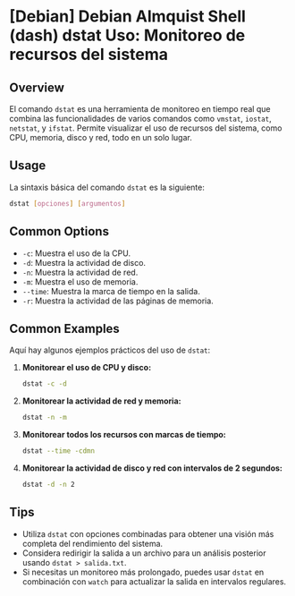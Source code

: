# [Debian] Debian Almquist Shell (dash) dstat Uso: Monitoreo de recursos del sistema

## Overview
El comando `dstat` es una herramienta de monitoreo en tiempo real que combina las funcionalidades de varios comandos como `vmstat`, `iostat`, `netstat`, y `ifstat`. Permite visualizar el uso de recursos del sistema, como CPU, memoria, disco y red, todo en un solo lugar.

## Usage
La sintaxis básica del comando `dstat` es la siguiente:

```bash
dstat [opciones] [argumentos]
```

## Common Options
- `-c`: Muestra el uso de la CPU.
- `-d`: Muestra la actividad de disco.
- `-n`: Muestra la actividad de red.
- `-m`: Muestra el uso de memoria.
- `--time`: Muestra la marca de tiempo en la salida.
- `-r`: Muestra la actividad de las páginas de memoria.

## Common Examples
Aquí hay algunos ejemplos prácticos del uso de `dstat`:

1. **Monitorear el uso de CPU y disco:**
   ```bash
   dstat -c -d
   ```

2. **Monitorear la actividad de red y memoria:**
   ```bash
   dstat -n -m
   ```

3. **Monitorear todos los recursos con marcas de tiempo:**
   ```bash
   dstat --time -cdmn
   ```

4. **Monitorear la actividad de disco y red con intervalos de 2 segundos:**
   ```bash
   dstat -d -n 2
   ```

## Tips
- Utiliza `dstat` con opciones combinadas para obtener una visión más completa del rendimiento del sistema.
- Considera redirigir la salida a un archivo para un análisis posterior usando `dstat > salida.txt`.
- Si necesitas un monitoreo más prolongado, puedes usar `dstat` en combinación con `watch` para actualizar la salida en intervalos regulares.